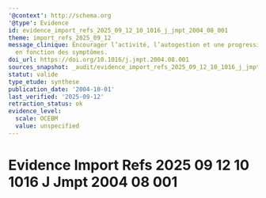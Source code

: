```yaml
---
'@context': http://schema.org
'@type': Evidence
id: evidence_import_refs_2025_09_12_10_1016_j_jmpt_2004_08_001
theme: import_refs_2025_09_12
message_clinique: Encourager l’activité, l’autogestion et une progression graduée
  en fonction des symptômes.
doi_url: https://doi.org/10.1016/j.jmpt.2004.08.001
sources_snapshot: _audit/evidence_import_refs_2025_09_12_10_1016_j_jmpt_2004_08_001.json
statut: valide
type_etude: synthese
publication_date: '2004-10-01'
last_verified: '2025-09-12'
retraction_status: ok
evidence_level:
  scale: OCEBM
  value: unspecified
---
```

# Evidence Import Refs 2025 09 12 10 1016 J Jmpt 2004 08 001

